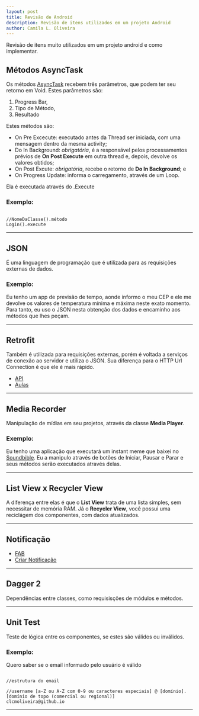 ```yaml
---
layout: post
title: Revisão de Android
description: Revisão de itens utilizados em um projeto Android
author: Camila L. Oliveira
---
```


Revisão de itens muito utilizados em um projeto android e como implementar.

## Métodos AsyncTask

Os métodos [AsyncTask](https://developer.android.com/reference/android/os/AsyncTask?hl=en) recebem três parâmetros, que podem ter seu retorno em Void. Estes parâmetros são:

  1. Progress Bar, 
  2. Tipo de Método,
  3. Resultado
  
  Estes métodos são:
- On Pre Excecute: executado antes da Thread ser iniciada, com uma mensagem dentro da mesma activity;
- Do In Background: *obrigatória*, é a responsável pelos processamentos prévios de **On Post Execute** em outra thread e, depois, devolve os valores obtidos;
- On Post Excute: *obrigatória*, recebe o retorno de **Do In Background**; e
- On Progress Update: informa o carregamento, através de um Loop.

Ela é executada através do .Execute

### Exemplo:
<pre><code> 
//NomeDaClasse().método
Login().execute 
</code></pre>

---
## JSON

É uma linguagem de programação que é utilizada para as requisições externas de dados.

### Exemplo: 
Eu tenho um app de previsão de tempo, aonde informo o meu CEP e ele me devolve os valores de temperatura mínima e máxima neste exato momento. Para tanto, eu uso o JSON nesta obtenção dos dados e encaminho aos métodos que lhes peçam.

---
## Retrofit
Também é utilizada para requisições externas, porém é voltada a serviços de conexão ao servidor e utiliza o JSON. Sua diferença para o HTTP Url Connection é que ele é mais rápido.

- [API](https://square.github.io/retrofit/)
- [Aulas](https://www.youtube.com/user/SimplifiedCoding/search?query=retrofit)

---
## Media Recorder
Manipulação de mídias em seu projetos, através da classe **Media Player**.

### Exemplo:

Eu tenho uma aplicação que executará um instant meme que baixei no [Soundbible](soundbible.com). Eu a manipulo através de botões de Iniciar, Pausar e Parar e seus métodos serão executados através delas.

---
## List View x Recycler View

A diferença entre elas é que o **List View** trata de uma lista simples, sem necessitar de memória RAM. Já o **Recycler View**, você possui uma reciclágem dos componentes, com dados atualizados.

---
## Notificação
- [FAB](http://technxt.net/how-to-create-a-floating-action-button-in-android-app/)
- [Criar Notificação](https://developer.android.com/training/notify-user/build-notification)

---
## Dagger 2

Dependências entre classes, como requisisções de módulos e métodos.

---
## Unit Test

Teste de lógica entre os componentes, se estes são válidos ou inválidos.

### Exemplo:
Quero saber se o email informado pelo usuário é válido

<pre><code>
//estrutura do email

//username [a-Z ou A-Z com 0-9 ou caracteres especiais] @ [domínio].[domínio de topo (comercial ou regional)]
clcmoliveira@github.io
</code></pre>

---
